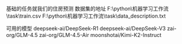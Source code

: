 基础的任务就我们的住房预测
数据集的地址
F:\python\机器学习工作流\task\train.csv
F:\python\机器学习工作流\task\data_description.txt

可用的模型
deepseek-ai/DeepSeek-R1
deepseek-ai/DeepSeek-V3
zai-org/GLM-4.5
zai-org/GLM-4.5-Air
moonshotai/Kimi-K2-Instruct